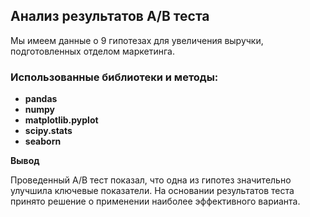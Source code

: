 ## Анализ результатов A/B теста

Мы имеем данные о 9 гипотезах для увеличения выручки, подготовленных отделом маркетинга.

### Использованные библиотеки и методы:
- **pandas**
- **numpy**
- **matplotlib.pyplot**
- **scipy.stats**
- **seaborn**

**Вывод**

Проведенный A/B тест показал, что одна из гипотез значительно улучшила ключевые показатели. На основании результатов теста принято решение о применении наиболее эффективного варианта.


